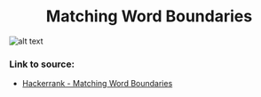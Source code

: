 <h1 align="center">Matching Word Boundaries</h1>

![alt text](https://images2.imgbox.com/7f/24/4zixJRml_o.png?raw=true)

### Link to source: 
- <a href="https://www.hackerrank.com/challenges/matching-word-boundaries/problem">Hackerrank - Matching Word Boundaries</a>

